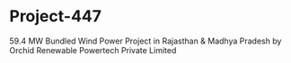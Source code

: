 # Project-447
 59.4 MW Bundled Wind Power Project in Rajasthan &amp; Madhya Pradesh by Orchid Renewable Powertech Private Limited 
